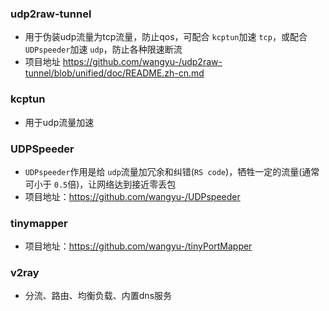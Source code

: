 ### udp2raw-tunnel

- 用于伪装udp流量为tcp流量，防止qos，可配合 `kcptun`加速 `tcp`，或配合 `UDPspeeder`加速 `udp`，防止各种限速断流
- 项目地址 https://github.com/wangyu-/udp2raw-tunnel/blob/unified/doc/README.zh-cn.md

### kcptun

- 用于udp流量加速

### UDPSpeeder

- `UDPspeeder`作用是给 `udp`流量加冗余和纠错(`RS code`)，牺牲一定的流量(通常可小于 `0.5`倍)，让网络达到接近零丢包
- 项目地址：https://github.com/wangyu-/UDPspeeder

### tinymapper

- 项目地址：https://github.com/wangyu-/tinyPortMapper

### v2ray

- 分流、路由、均衡负载、内置dns服务
